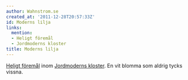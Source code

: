 ```yaml
---
author: Wahnstrom.se
created_at: '2011-12-28T20:57:33Z'
id: Moderns lilja
links:
  mention:
  - Heligt föremål
  - Jordmoderns kloster
title: Moderns lilja
---
```


[Heligt föremål] inom [Jordmoderns kloster]. En vit blomma som aldrig tycks vissna.

  [Heligt föremål]: Heligt_föremål
  [Jordmoderns kloster]: Jordmoderns_kloster